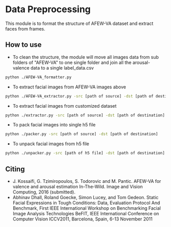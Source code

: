 # Data Preprocessing
This module is to format the structure of AFEW-VA dataset and extract faces from frames.

## How to use
- To clean the structure, the module will move all images data from sub folders of "AFEW-VA" to one single folder and join all the arousal-valence data to a single label_data.csv
```bash
python ./AFEW-VA_formatter.py
```
- To extract facial images from AFEW-VA images above
```bash
python ./AFEW-VA_extractor.py -src [path of source] -dst [path of destination] -H [target height] -W [target width] -dmodel [path of facial detection model]
```
- To extract facial images from customized dataset
```bash
python ./extractor.py -src [path of source] -dst [path of destination] -H [target height] -W [target width] -dmodel [path of facial detection model]
```
- To pack facial images into single h5 file
```bash
python ./packer.py -src [path of source] -dst [path of destination]
```
- To unpack facial images from h5 file
```bash
python ./unpacker.py -src [path of h5 file] -dst [path of destination]
```
## Citing
* J. Kossaifi, G. Tzimiropoulos, S. Todorovic and M. Pantic. AFEW-VA for valence and arousal estimation In-The-Wild. Image and Vision Computing, 2016 (submitted).
*  Abhinav Dhall, Roland Goecke, Simon Lucey, and Tom Gedeon. Static Facial Expressions in Tough Conditions: Data, Evaluation Protocol And Benchmark, First IEEE International Workshop on Benchmarking Facial Image Analysis Technologies BeFIT, IEEE International Conference on Computer Vision ICCV2011, Barcelona, Spain, 6-13 November 2011


